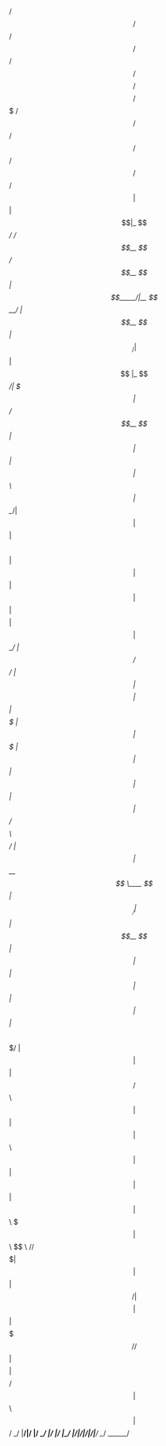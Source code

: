  /$$    /$$ /$$$$$$  /$$$$$$   /$$$$$$  /$$$$$$$$ /$$$$$$$$       /$$$$$$$  /$$$$$$ /$$       /$$       /$$$$$$ /$$   /$$  /$$$$$$ 
| $$   | $$|_  $$_/ /$$__  $$ /$$__  $$| $$_____/|__  $$__/      | $$__  $$|_  $$_/| $$      | $$      |_  $$_/| $$$ | $$ /$$__  $$
| $$   | $$  | $$  | $$  \ $$| $$  \__/| $$         | $$         | $$  \ $$  | $$  | $$      | $$        | $$  | $$$$| $$| $$  \__/
|  $$ / $$/  | $$  | $$$$$$$$|  $$$$$$ | $$$$$      | $$         | $$$$$$$   | $$  | $$      | $$        | $$  | $$ $$ $$| $$ /$$$$
 \  $$ $$/   | $$  | $$__  $$ \____  $$| $$__/      | $$         | $$__  $$  | $$  | $$      | $$        | $$  | $$  $$$$| $$|_  $$
  \  $$$/    | $$  | $$  | $$ /$$  \ $$| $$         | $$         | $$  \ $$  | $$  | $$      | $$        | $$  | $$\  $$$| $$  \ $$
   \  $/    /$$$$$$| $$  | $$|  $$$$$$/| $$$$$$$$   | $$         | $$$$$$$/ /$$$$$$| $$$$$$$$| $$$$$$$$ /$$$$$$| $$ \  $$|  $$$$$$/
    \_/    |______/|__/  |__/ \______/ |________/   |__/         |_______/ |______/|________/|________/|______/|__/  \__/ \______/ 
